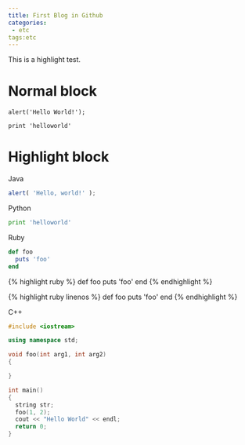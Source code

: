 ```yaml
---
title: First Blog in Github
categories:
 - etc
tags:etc
---
```


This is a highlight test.

# Normal block

```
alert('Hello World!');
```

    print 'helloworld'

# Highlight block
Java
```javascript
alert( 'Hello, world!' );
```

Python
```python
print 'helloworld'
```

Ruby
```ruby
def foo
  puts 'foo'
end
```

{% highlight ruby %}
def foo
  puts 'foo'
end
{% endhighlight %}

{% highlight ruby linenos %}
def foo
  puts 'foo'
end
{% endhighlight %}

C++
```c++
#include <iostream>

using namespace std;

void foo(int arg1, int arg2)
{

}

int main()
{
  string str;
  foo(1, 2);
  cout << "Hello World" << endl;
  return 0;
}
```
